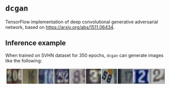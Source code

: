 # ``dcgan``
TensorFlow implementation of deep convolutional generative adversarial network, based on https://arxiv.org/abs/1511.06434.

## Inference example
When trained on SVHN dataset for 350 epochs, ``dcgan`` can generate images like the following:

![SVHN inference example](https://github.com/chan-y-park/dcgan/blob/master/svhn_inference.png "SVHN inference")
